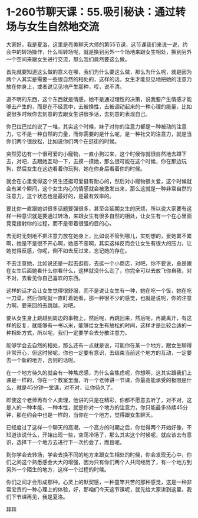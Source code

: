 # 1-260节聊天课：55.吸引秘诀：通过转场与女生自然地交流

大家好，我是夏洛，这里是亮美聊天大师的第55节课，这节课我们来说一说，约会中的转场操作，什么叫转场呢，就是换到另外一个场地来跟女生相处，换到另外一个空间来跟女生进行交流，那么我们竟然要这么做。

首先就要知道这么做的意义在哪，我们为什么要这么做，那么为什么呢，就是因为两个人其实是需要一些很自然的相处的，这样的话，女生才能见见地把她的注意力放在你身上，或者说见见地产生那种，哎，说不清。

道不明的东西，这个东西就是情感，她不是通过理性的决策，说我要产生情感才能够去产生的，而是在不经意中，去被换性，去被调动起来的一种心理的能量，比如说很多时候你去刻意的去跟女生讲很多话，去刻意的表现自己。

你巴拉巴拉的说了一堆，其实这个时候，妹子对你的注意力都是一种被动的注意力，它不是一种自然的力量，而你需要的是什么呢，是一种社交的注意力，就是当你们两个很放松，比如说你们两个在逛街的时候。

突然旁边有一个很可爱的小寵物，一直小狗过来，这个时候你就很自然地去蹲下去，对吧，去跟她互动一下，去摸一摸她，那么很可能在这个时候，你在那边玩狗，然后女生在这边看着你玩狗，她在你身后看着你的时候。

就会在心里觉得这个男生还挺可爱挺有耐心的，然后对小寵物很关爱，这个时候就会有某个瞬间，这个女生内心的情感就会被激发出来，那么这就是一种非常自然的注意力，这个状态也是最好的，是最有效率的。

要比你一直跟她讲很多话题要强很多，甚至会延期女生的厌烦，所以说大家要有这样一种意识就是要通过转场，来跟女生有很多自然的相处，让女生有一个在心里面竞竞接射你的过程，而不是带着很强的目的心。

去无时无刻地不把注意力放在她身上，比如说不管到哪儿，实刻想的，爱她累不累啊，她是不是很不开心啊，她恶不恶啊，其实这样反而会让女生有很大的压力，让她觉得反感，你呢，倒不如去反过来，忘记她的存在。

不去注意她，比如说还是一起去逛街，去逛一个小商店，对吧，你不要说，总是跟在女生后面她看什么你看什么，这样就没什么劲了，你完全可以去放飞你自我，对不对，去看见你自己喜欢的东西。

这样的话才会让女生觉得很舒服，而不是说让女生有一种，她在吃一个饭，她在吃一刀菜，然后你呢就一直盯着她看，那一种很不少的感觉，也就是说呢，你的注意力啊，要来回的去跳越，对吧。

要从女生身上跳越到周边的事物上，然后呢，再跳回来，然后呢，再跳离开，有这样的反复，就能够有一书以米，能够给女生有放松的时间，这样才是比较合适的一种相处方式，所以呢，我们一定要学会去分散注意力。

能够学会去自然的相处，那么还有一点就是说，可能你在某一个地方，跟女生聊得非常开心，但这时候呢，你也一定要有意识，去结束当前这个地方的互动，一定要去一个新的地方，否则的话呢。

在一个地方待久的就会有一种焦虑感，为什么会焦虑呢，你想啊，这其实跟我们上课是一样的，你在一个教室里面，听一个老师讲一节课，你最高能承受的极限是什么，就是45分钟一堂课，对不对，让你待久了。

即使这个老师再有个人卖理，他讲的只是在精彩，你都不愿意去听了，对不对，这是人的一种本能，一种本性，就是你对一个地方的注意力，你只能最多持续45分钟，那在约会中也是一样的，当你在一个地方，觉得跟女生聊天。

已经度过了这样一个聊天的高潮，一个高方的时期之后，你觉得两个开始好像，不知道该说什么，开始出现一些，空荡冷场了，那么其实这个时候呢，就应该去有意识，选择下一个地方去进行下一次约会了，而且呢。

到你学会去转场，学会去换不同的地方来跟女生相处的时候，你会发现无心中，你们之间这个熟悉感会大大的增强，因为只有你们两个人共同经历了，有一个地方到另外一个陌生的地方，这样一个过程的时候。

你们之间才会形成那种，心灵上的默契感，一种童竿共苦的那种感觉，这是一种非常宝贵的一种心理上的体验，好，那咱们今天这节课呢，就先给大家讲到这里，我们下节课再见，我是夏洛。

拜拜